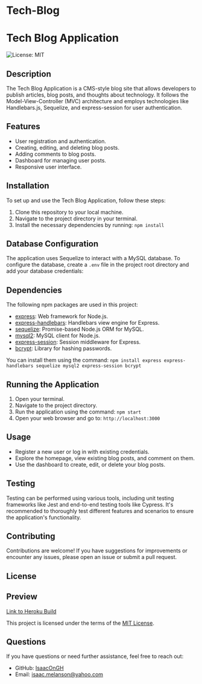 # Tech-Blog

# Tech Blog Application

![License: MIT](https://img.shields.io/badge/License-MIT-yellow.svg)

## Description

The Tech Blog Application is a CMS-style blog site that allows developers to publish articles, blog posts, and thoughts about technology. It follows the Model-View-Controller (MVC) architecture and employs technologies like Handlebars.js, Sequelize, and express-session for user authentication.

## Features

- User registration and authentication.
- Creating, editing, and deleting blog posts.
- Adding comments to blog posts.
- Dashboard for managing user posts.
- Responsive user interface.

## Installation

To set up and use the Tech Blog Application, follow these steps:

1. Clone this repository to your local machine.
2. Navigate to the project directory in your terminal.
3. Install the necessary dependencies by running: `npm install`

## Database Configuration

The application uses Sequelize to interact with a MySQL database. To configure the database, create a `.env` file in the project root directory and add your database credentials:

## Dependencies

The following npm packages are used in this project:

- [express](https://www.npmjs.com/package/express): Web framework for Node.js.
- [express-handlebars](https://www.npmjs.com/package/express-handlebars): Handlebars view engine for Express.
- [sequelize](https://www.npmjs.com/package/sequelize): Promise-based Node.js ORM for MySQL.
- [mysql2](https://www.npmjs.com/package/mysql2): MySQL client for Node.js.
- [express-session](https://www.npmjs.com/package/express-session): Session middleware for Express.
- [bcrypt](https://www.npmjs.com/package/bcrypt): Library for hashing passwords.

You can install them using the command: `npm install express express-handlebars sequelize mysql2 express-session bcrypt`

## Running the Application

1. Open your terminal.
2. Navigate to the project directory.
3. Run the application using the command: `npm start`
4. Open your web browser and go to: `http://localhost:3000`

## Usage

- Register a new user or log in with existing credentials.
- Explore the homepage, view existing blog posts, and comment on them.
- Use the dashboard to create, edit, or delete your blog posts.

## Testing

Testing can be performed using various tools, including unit testing frameworks like Jest and end-to-end testing tools like Cypress. It's recommended to thoroughly test different features and scenarios to ensure the application's functionality.

## Contributing

Contributions are welcome! If you have suggestions for improvements or encounter any issues, please open an issue or submit a pull request.

## License

## Preview

[Link to Heroku Build](https://guarded-thicket-59968-20e055c23dca.herokuapp.com)

This project is licensed under the terms of the [MIT License](https://opensource.org/licenses/MIT).

## Questions

If you have questions or need further assistance, feel free to reach out:
- GitHub: [IsaacOnGH](https://github.com/IsaacOnGH)
- Email: isaac.melanson@yahoo.com